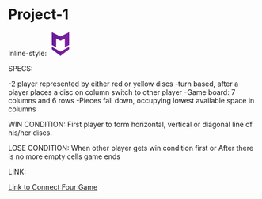 # Project-1
Inline-style:
![alt text](https://github.com/adam-p/markdown-here/raw/master/src/common/images/icon48.png "Logo Title Text 1")

SPECS:

-2 player represented by either red or yellow discs
-turn based, after a player places a disc on column switch to other player
-Game board: 7 columns and 6 rows
-Pieces fall down, occupying lowest available space in columns

WIN CONDITION:
First player to form horizontal, vertical or diagonal line of his/her discs.

LOSE CONDITION:
When other player gets win condition first or
After there is no more empty cells game ends

LINK:

[Link to Connect Four Game](https://www.google.com "Connect Four")
